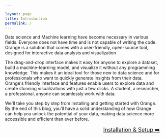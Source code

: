 ```yaml
---

layout: page
title: Introduction
permalink: /
---
```


Data science and Machine learning have become necessary in various fields. Everyone does not have time and is not capable of writing the code. Orange is a solution that comes with a user-friendly, open-source tool, designed for interactive data analysis and visualization

The drag-and-drop interface makes it easy for anyone to explore a dataset, build a machine-learning model, and visualize it without any programming knowledge. This makes it an ideal tool for those new to data science and for professionals who want to quickly generate insights from their data. Orange's friendly interface and features enable users to explore data and create stunning visualizations with just a few clicks. A student, a researcher, a professional, anyone can seamlessly work with data.

We'll take you step by step from installing and getting started with Orange.
By the end of this blog, you’ll have a solid understanding of how Orange can help you unlock the potential of your data, making data science more accessible and efficient than ever before.

<a href="/PSDV-orange3/installation" style="display: block; text-align: right; font-size: large;"> Installation & Setup ➡️ </a>